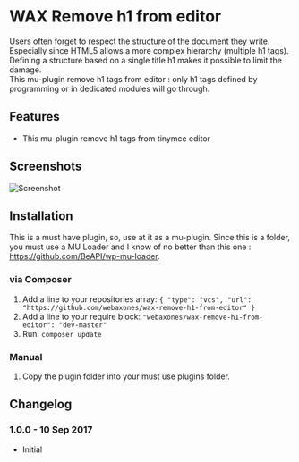 # WAX Remove h1 from editor

Users often forget to respect the structure of the document they write.  
Especially since HTML5 allows a more complex hierarchy (multiple h1 tags).  
Defining a structure based on a single title h1 makes it possible to limit the damage.  
This mu-plugin remove h1 tags from editor : only h1 tags defined by programming or in dedicated modules will go through.


## Features

* This mu-plugin remove h1 tags from tinymce editor

## Screenshots

![Screenshot](https://github.com/webaxones/wax-custom-login/raw/master/assets/screenshots/screenshot-1.png "Screenshot")

## Installation

This is a must have plugin, so, use at it as a mu-plugin.
Since this is a folder, you must use a MU Loader and I know of no better than this one : https://github.com/BeAPI/wp-mu-loader.

### via Composer

1. Add a line to your repositories array: `{ "type": "vcs", "url": "https://github.com/webaxones/wax-remove-h1-from-editor" }`
2. Add a line to your require block: `"webaxones/wax-remove-h1-from-editor": "dev-master"`
3. Run: `composer update`

### Manual

1. Copy the plugin folder into your must use plugins folder.

## Changelog

### 1.0.0 - 10 Sep 2017
* Initial